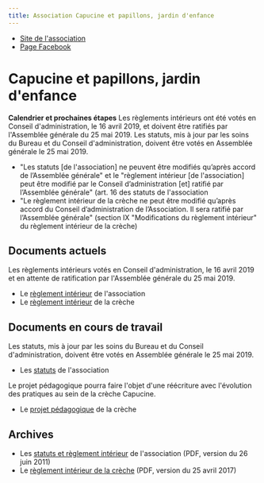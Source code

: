 ```yaml
---
title: Association Capucine et papillons, jardin d'enfance
---
```


* [Site de l'association](http://www.creche-capucine-paris13.fr/)
* [Page Facebook](https://www.facebook.com/capucineetpapillons/)

# Capucine et papillons, jardin d'enfance

**Calendrier et prochaines étapes** Les règlements intérieurs ont été
votés en Conseil d'administration, le 16 avril 2019, et doivent être
ratifiés par l'Assemblée générale du 25 mai 2019.  Les statuts, mis à
jour par les soins du Bureau et du Conseil d'administration, doivent
être votés en Assemblée générale le 25 mai 2019.

* "Les statuts [de l'association] ne peuvent être modifiés qu’après
  accord de l’Assemblée générale" et le "règlement intérieur [de
  l'association] peut être modifié par le Conseil d’administration
  [et] ratifié par l’Assemblée générale" (art. 16 des statuts de
  l'association
* "Le règlement intérieur de la crèche ne peut être modifié qu’après
  accord du Conseil d’administration de l’Association. Il sera ratifié
  par l’Assemblée générale" (section IX "Modifications du règlement
  intérieur" du règlement intérieur de la crèche)

## Documents actuels

Les règlements intérieurs votés en Conseil d'administration, le 16
avril 2019 et en attente de ratification par l'Assemblée générale du
25 mai 2019.

* Le [règlement intérieur](RI_association) de l'association
* Le [règlement intérieur](RI_creche) de la crèche

## Documents en cours de travail

Les statuts, mis à jour par les soins du Bureau et du Conseil
d'administration, doivent être votés en Assemblée générale le 25 mai
2019.

* Les [statuts](statuts_association) de l'association

Le projet pédagogique pourra faire l'objet d'une réécriture avec
l'évolution des pratiques au sein de la crèche Capucine.

* Le [projet pédagogique](projet_pedagogique) de la crèche

## Archives

* Les [statuts et règlement intérieur](current/statuts_RI_association_2011-06-26.pdf) de l'association (PDF, version du 26 juin 2011)
* Le [règlement intérieur de la crèche](current/RI_creche_2017-04-25.pdf)
  (PDF, version du 25 avril 2017)
